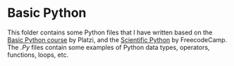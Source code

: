 # Basic Python

This folder contains some Python files that I have written based on the [Basic Python course](https://platzi.com/cursos/python/) by Platzi, and the [Scientific Python](https://www.freecodecamp.org/learn/scientific-computing-with-python/) by FreecodeCamp. The *.Py* files contain some examples of Python data types, operators, functions, loops, etc. 